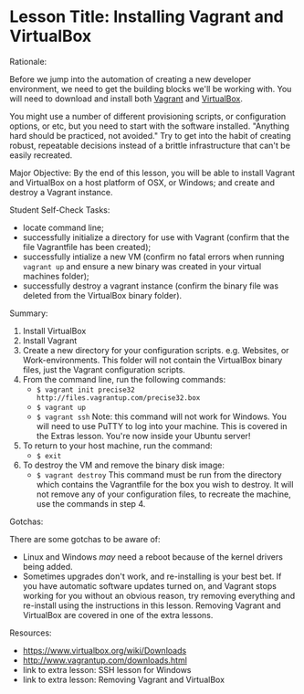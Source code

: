 # Lesson Title: Installing Vagrant and VirtualBox

Rationale: 

Before we jump into the automation of creating a new developer environment, we need to get the building blocks we'll be working with. You will need to download and install both [Vagrant](http://vagrantup.com) and [VirtualBox](http://virtualbox.org).

You might use a number of different provisioning scripts, or configuration options, or etc, but you need to start with the software installed. "Anything hard should be practiced, not avoided." Try to get into the habit of creating robust, repeatable decisions instead of a brittle infrastructure that can't be easily recreated.

Major Objective: By the end of this lesson, you will be able to install Vagrant and VirtualBox on a host platform of OSX, or Windows; and create and destroy a Vagrant instance.

Student Self-Check Tasks: 

- locate command line; 
- successfully initialize a directory for use with Vagrant (confirm that the file Vagrantfile has been created); 
- successfully intialize a new VM (confirm no fatal errors when running `vagrant up` and ensure a new binary was created in your virtual machines folder); 
- successfully destroy a vagrant instance (confirm the binary file was deleted from the VirtualBox binary folder).

Summary:

1. Install VirtualBox
2. Install Vagrant
3. Create a new directory for your configuration scripts. e.g. Websites, or Work-environments. This folder will not contain the VirtualBox binary files, just the Vagrant
   configuration scripts.
4. From the command line, run the following commands:
   - `$ vagrant init precise32 http://files.vagrantup.com/precise32.box`
   - `$ vagrant up`
   - `$ vagrant ssh` Note: this command will not work for Windows. You will need to use PuTTY to log into your machine. This is covered in the Extras lesson.
   You're now inside your Ubuntu server!
5. To return to your host machine, run the command:
   - `$ exit`
6. To destroy the VM and remove the binary disk image:
   - `$ vagrant destroy`
   This command must be run from the directory which contains the Vagrantfile for the box you wish to destroy. It will not remove any of your configuration files, to recreate the machine, use the commands in step 4.

Gotchas:

There are some gotchas to be aware of:

- Linux and Windows *may* need a reboot because of the kernel drivers being added.
- Sometimes upgrades don't work, and re-installing is your best bet. If you have automatic software updates turned on, and Vagrant stops working for you without an obvious
  reason, try removing everything and re-install using the instructions in this lesson. Removing Vagrant and VirtualBox are covered in one of the extra lessons.

Resources:

- https://www.virtualbox.org/wiki/Downloads
- http://www.vagrantup.com/downloads.html
- link to extra lesson: SSH lesson for Windows
- link to extra lesson: Removing Vagrant and VirtualBox
